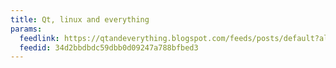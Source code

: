 ```yaml
---
title: Qt, linux and everything
params:
  feedlink: https://qtandeverything.blogspot.com/feeds/posts/default?alt=rss
  feedid: 34d2bbdbdc59dbb0d09247a788bfbed3
---
```


